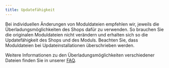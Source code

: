 ```yaml
---
title: Updatefähigkeit
---
```


Bei individuellen Änderungen von Moduldateien empfehlen wir, jeweils die Überladungsmöglichkeiten des Shops dafür zu verwenden. So brauchen Sie die originalen Moduldateien nicht verändern und erhalten sich so die Updatefähigkeit des Shops und des Moduls. Beachten Sie, dass Moduldateien bei Updateinstallationen überschrieben werden.

Weitere Informationen zu den Überladungsmöglichkeiten verschiedener Dateien finden Sie in unserer [FAQ](https://faq.d3data.de/category/oxid-eshop/module-oxid-eshop/anpassungen/).